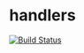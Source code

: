 # handlers

[![Build Status](https://travis-ci.org/atomisthqa/handlers.svg?branch=master)](https://travis-ci.org/atomisthqa/handlers)








